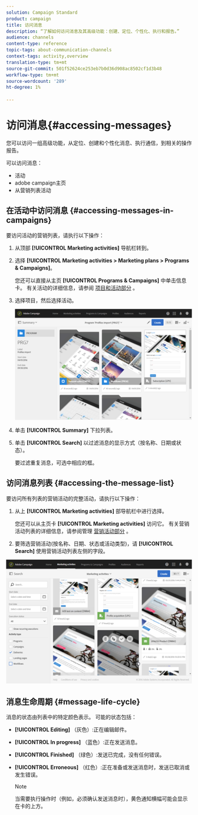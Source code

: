 ```yaml
---
solution: Campaign Standard
product: campaign
title: 访问消息
description: “了解如何访问消息及其高级功能：创建、定位、个性化、执行和报告。”
audience: channels
content-type: reference
topic-tags: about-communication-channels
context-tags: activity,overview
translation-type: tm+mt
source-git-commit: 501f52624ce253eb7b0d36d908ac8502cf1d3b48
workflow-type: tm+mt
source-wordcount: '289'
ht-degree: 1%

---
```



# 访问消息{#accessing-messages}

您可以访问一组高级功能，从定位、创建和个性化消息、执行通信，到相关的操作报告。

可以访问消息：

* 活动
* adobe campaign主页
* 从营销列表活动

## 在活动中访问消息 {#accessing-messages-in-campaigns}

要访问活动的营销列表，请执行以下操作：

1. 从顶部 **[!UICONTROL Marketing activities]** 导航栏转到。
1. 选择 **[!UICONTROL Marketing activities > Marketing plans > Programs & Campaigns]**。

   您还可以直接从主页 **[!UICONTROL Programs & Campaigns]** 中单击信息卡。 有关活动的详细信息，请参阅 [项目和活动部分](../../start/using/programs-and-campaigns.md) 。

1. 选择项目，然后选择活动。

   ![](assets/delivery_list_1.png)

1. 单击 **[!UICONTROL Summary]** 下拉列表。
1. 单击 **[!UICONTROL Search]** 以过滤消息的显示方式（按名称、日期或状态）。

   要过滤重复消息，可选中相应的框。

## 访问消息列表 {#accessing-the-message-list}

要访问所有列表的营销活动的完整活动，请执行以下操作：

1. 从上 **[!UICONTROL Marketing activities]** 部导航栏中进行选择。

   您还可以从主页卡 **[!UICONTROL Marketing activities]** 访问它。 有关营销活动列表的详细信息，请参阅管理 [营销活动部分](../../start/using/marketing-activities.md#creating-a-marketing-activity) 。

1. 要筛选营销活动(按名称、日期、状态或活动类型)，请 **[!UICONTROL Search]** 使用营销活动列表左侧的字段。

![](assets/delivery_list_2.png)

## 消息生命周期 {#message-life-cycle}

消息的状态由列表中的特定颜色表示。 可能的状态包括：

* **[!UICONTROL Editing]** （灰色）:正在编辑邮件。
* **[!UICONTROL In progress]** （蓝色）:正在发送消息。
* **[!UICONTROL Finished]** （绿色）:发送已完成，没有任何错误。
* **[!UICONTROL Erroneous]** （红色）:正在准备或发送消息时，发送已取消或发生错误。

   >[!NOTE]
   >
   >当需要执行操作时（例如，必须确认发送消息时），黄色通知横幅可能会显示在卡的上方。
